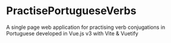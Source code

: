 # PractisePortugueseVerbs
A single page web application for practising verb conjugations in Portuguese developed in Vue.js v3 with Vite &amp; Vuetify

